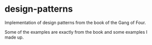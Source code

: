 # design-patterns

Implementation of design patterns from the book of the Gang of Four.

Some of the examples are exactly from the book and some examples I made up.
